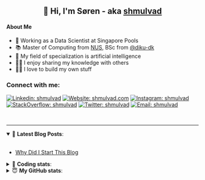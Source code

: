 <h2 align="center">
	👋 Hi, I'm Søren - aka <a href="https://shmulvad.com">shmulvad</a>
</h2>

#### About Me
- 🤖 Working as a Data Scientist at Singapore Pools
- 📚 Master of Computing from [NUS], BSc from [@diku-dk]
- 🧠 My field of specialization is artificial intelligence
- 👨‍🏫 I enjoy sharing my knowledge with others
- 👨‍💻 I love to build my own stuff

### Connect with me:

[![Linkedin: shmulvad](https://img.shields.io/badge/shmulvad-blue?style=flat&logo=Linkedin&logoColor=white)][linkedin]
[![Website: shmulvad.com](https://img.shields.io/badge/shmulvad.com-47CCCC?&style=flat&logo=Google-Chrome&logoColor=white)][website]
[![Instagram: shmulvad](https://img.shields.io/badge/-@shmulvad-purple?style=flat&logo=Instagram&logoColor=white)][instagram]
[![StackOverflow: shmulvad](https://img.shields.io/badge/shmulvad-FE7A16?style=flat&logo=stack-overflow&logoColor=white)][stackOverflow]
[![Twitter: shmulvad](https://img.shields.io/badge/@shmulvad-1ca0f1?style=flat&logo=twitter&logoColor=white)][twitter]
[![Email: shmulvad](https://img.shields.io/badge/shmulvad-D14836?style=flat&logo=gmail&logoColor=white)][mail]

<br />

---

<details open>
 <summary>📕 <b>Latest Blog Posts</b>: </summary>

<br>

<!-- BLOG-POST-LIST:START -->
- [Why Did I Start This Blog](https://shmulvad.com/blog/why-did-start-this-blog)
<!-- BLOG-POST-LIST:END -->

</details>

<!-- --- -->

<details>
 <summary>🤖 <b>Coding stats</b>: </summary>

<br>

NOTE: Doesn't track coding at work or work done in environments such as Jupyter Notebooks.

<!--START_SECTION:waka-->
![Code Time](http://img.shields.io/badge/Code%20Time-1%2C702%20hrs%2016%20mins-blue)

**I'm a Night 🦉** 

```text
🌞 Morning    47 commits     █░░░░░░░░░░░░░░░░░░░░░░░░   6.33% 
🌆 Daytime    222 commits    ███████░░░░░░░░░░░░░░░░░░   29.92% 
🌃 Evening    310 commits    ██████████░░░░░░░░░░░░░░░   41.78% 
🌙 Night      163 commits    █████░░░░░░░░░░░░░░░░░░░░   21.97%

```


📊 **This Week I Spent My Time On** 

```text
💬 Programming Languages: 
Python                   3 hrs 27 mins       ██████████████░░░░░░░░░░░   55.89% 
Other                    39 mins             ██░░░░░░░░░░░░░░░░░░░░░░░   10.66% 
Text                     35 mins             ██░░░░░░░░░░░░░░░░░░░░░░░   9.55% 
YAML                     29 mins             ██░░░░░░░░░░░░░░░░░░░░░░░   7.99% 
HTML                     25 mins             █░░░░░░░░░░░░░░░░░░░░░░░░   6.92%

🔥 Editors: 
VS Code                  4 hrs 56 mins       ████████████████████░░░░░   79.86% 
Zsh                      39 mins             ██░░░░░░░░░░░░░░░░░░░░░░░   10.61% 
Sublime Text             35 mins             ██░░░░░░░░░░░░░░░░░░░░░░░   9.53%

🐱‍💻 Projects: 
hit-locator              3 hrs 49 mins       ███████████████░░░░░░░░░░   61.76% 
overvaagning-admin       1 hr 38 mins        ██████░░░░░░░░░░░░░░░░░░░   26.62% 
Unknown Project          43 mins             ███░░░░░░░░░░░░░░░░░░░░░░   11.58% 
Terminal                 0 secs              ░░░░░░░░░░░░░░░░░░░░░░░░░   0.04%

```


 Last Updated on 21/01/2023 18:40:56 UTC
<!--END_SECTION:waka-->

</details>

<!-- --- -->

<details>
 <summary>😇 <b>My GitHub stats</b>: </summary>

<br>

<img align="left" alt="shmulvad's Github Stats" src="https://github-readme-stats.vercel.app/api?username=shmulvad&show_icons=true&hide_border=true" />

</details>



[website]: https://shmulvad.com
[twitter]: https://twitter.com/shmulvad
[linkedin]: https://linkedin.com/in/shmulvad
[instagram]: https://instagram.com/shmulvad
[stackOverflow]: https://stackoverflow.com/users/9248793/shmulvad
[mail]: mailto:shmulvad@gmail.com
[@diku-dk]: https://github.com/diku-dk
[github]: https://github.com/shmulvad
[NUS]: https://www.nus.edu.sg